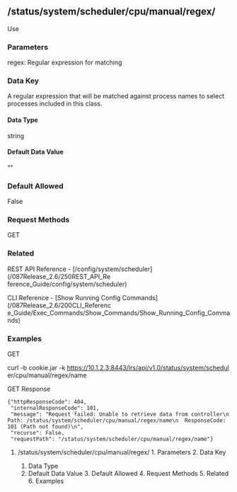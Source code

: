 ## /status/system/scheduler/cpu/manual/regex/<regex/>

Use

### Parameters

regex: Regular expression for matching

### Data Key

A regular expression that will be matched against process names to select
processes included in this class.

#### Data Type

string

#### Default Data Value

""

### Default Allowed

False

### Request Methods

GET

### Related

REST API Reference - [/config/system/scheduler](/087Release_2.6/250REST_API_Re
ference_Guide/config/system/scheduler)

CLI Reference - [Show Running Config Commands](/087Release_2.6/200CLI_Referenc
e_Guide/Exec_Commands/Show_Commands/Show_Running_Config_Commands)

### Examples

GET

curl -b cookie.jar -k https://10.1.2.3:8443/lrs/api/v1.0/status/system/schedul
er/cpu/manual/regex/name

GET Response

    
    
    {"httpResponseCode": 404,
     "internalResponseCode": 101,
     "message": "Request failed: Unable to retrieve data from controller\n  Path: /status/system/scheduler/cpu/manual/regex/name\n  ResponseCode: 101 (Path not found)\n",
     "recurse": False,
     "requestPath": "/status/system/scheduler/cpu/manual/regex/name"}
    

  1. /status/system/scheduler/cpu/manual/regex/<regex/>
    1. Parameters
    2. Data Key
      1. Data Type
      2. Default Data Value
    3. Default Allowed
    4. Request Methods
    5. Related
    6. Examples

